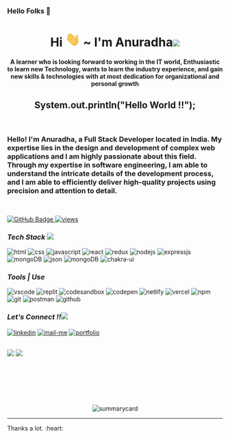 ### Hello  Folks 👋
<h1 align="center">Hi <img src="https://raw.githubusercontent.com/ABSphreak/ABSphreak/master/gifs/Hi.gif" width="35" /> ~ I'm Anuradha<img width="33" bottom="-20" src="https://user-images.githubusercontent.com/97526754/173172254-697ba77e-bed8-4ffc-b1d1-2c20ede245b0.gif" /></h1>
<h4 align="center" margin="0px">A learner who is looking forward to working in the IT world, Enthusiastic to learn new Technology, wants to learn the industry experience, and gain new skills & technologies with at most dedication for organizational and personal growth</h4>
<h2 align="center">System.out.println("Hello World !!");</h2>
<img src="https://img.freepik.com/free-vector/cute-girl-working-laptop-cartoon_138676-2958.jpg?size=626&ext=jpg&ga=GA1.1.2001943862.1674744363&semt=ais" width="500" alignItems="centre" marginLeft="100px" alt="" />

### Hello! I'm Anuradha, a Full Stack Developer located in India. My expertise lies in the design and development of complex web applications and I am highly passionate about this field. Through my expertise in software engineering, I am able to understand the intricate details of the development process, and I am able to efficiently deliver high-quality projects using precision and attention to detail.

  
<br/>
<p align="centre"> 
<a href="https://github.com/Anuradhagupta28/?tab=followers"><img src="https://img.shields.io/github/followers/Anuradhagupta28?label=Followers&style=social" alt="GitHub Badge">              <img src="https://komarev.com/ghpvc/?username=Anuradhagupta28&color=green" alt="views" /> </a>
</p>
<h3><i>Tech Stack <img src="https://camo.githubusercontent.com/beb64ff21c883e318e4f5db5231c2ba4175705bea1c9249e82a41ab375db4f75/68747470733a2f2f6d65646961322e67697068792e636f6d2f6d656469612f51737347456d706b79454f684243623765312f67697068792e6769663f6369643d656366303565343761306e336769316266716e74716d6f62386739616964316f796a327772336473336d67373030626c267269643d67697068792e676966" width="35"/></i></h3>
<p align="left">
  <img src="https://img.shields.io/badge/html5-%23E34F26.svg?style=for-the-badge&logo=html5&logoColor=white" alt="html"/>
  <img src="https://img.shields.io/badge/css3-%231572B6.svg?style=for-the-badge&logo=css3&logoColor=white" alt="css"/>
  <img src="https://img.shields.io/badge/javascript-%23323330.svg?style=for-the-badge&logo=javascript&logoColor=%23F7DF1E" alt="javascript"/>
  <img src="https://img.shields.io/badge/react-%2320232a.svg?style=for-the-badge&logo=react&logoColor=%2361DAFB" alt="react"/>
  <img src="https://img.shields.io/badge/redux-%23593d88.svg?style=for-the-badge&logo=redux&logoColor=white" alt="redux"/>
  <img src="https://img.shields.io/badge/Node.js-339933?style=for-the-badge&logo=nodedotjs&logoColor=white" alt="nodejs" />
  <img src="https://img.shields.io/badge/express.js-%23404d59.svg?style=for-the-badge&logo=express&logoColor=%2361DAFB" alt="expressjs" />
  <img src="https://img.shields.io/badge/MongoDB-%234ea94b.svg?style=for-the-badge&logo=mongodb&logoColor=white" alt="mongoDB" />
  <img src="https://img.shields.io/badge/json-5E5C5C?style=for-the-badge&logo=json&logoColor=white" alt="json" />
    <img src="https://img.shields.io/badge/java-%234ea94b.svg?style=for-the-badge&logo=java&logoColor=white" alt="mongoDB" />
  <img src="https://img.shields.io/badge/Chakra--UI-319795?style=for-the-badge&logo=chakra-ui&logoColor=white" alt="chakra-ui" />
</p>
<!-- <img src="" alt="" /> -->
<h3><i>Tools | Use</i></h3>
<p align="left">
  <img src="https://img.shields.io/badge/VSCode-0078D4?style=for-the-badge&logo=visual%20studio%20code&logoColor=white" alt="vscode" />
  <img src="https://img.shields.io/badge/replit-667881?style=for-the-badge&logo=replit&logoColor=white" alt="replit" />
  <img src="https://img.shields.io/badge/Codesandbox-000000?style=for-the-badge&logo=CodeSandbox&logoColor=white" alt="codesandbox" />
  <img src="https://img.shields.io/badge/Codepen-000000?style=for-the-badge&logo=codepen&logoColor=white" alt="codepen" />
  <img src="https://img.shields.io/badge/Netlify-00C7B7?style=for-the-badge&logo=netlify&logoColor=white" alt="netlify" />
  <img src="https://img.shields.io/badge/Vercel-000000?style=for-the-badge&logo=vercel&logoColor=white" alt="vercel" />
  
  
  <img src="https://img.shields.io/badge/NPM-%23000000.svg?style=for-the-badge&logo=npm&logoColor=white" alt="npm"/>

  <img src="https://img.shields.io/badge/Git-f44d27?style=for-the-badge&logo=git&logoColor=white" alt="git"/>
  <img src="https://img.shields.io/badge/Postman-FF6C37?style=for-the-badge&logo=Postman&logoColor=white" alt="postman"/>
  <img src="https://img.shields.io/badge/GitHub-100000?style=for-the-badge&logo=github&logoColor=white" alt="github"/>
</p>
<h3><i>Let's Connect !!<img src="https://raw.githubusercontent.com/Anuradhagupta28/Anuradhagupta28/main/Assets/handshake.gif" width="100" /></i></h3>
<p align="left">
  <a href="https://www.linkedin.com/in/anuradha-gupta-9a872421b/" target="blank"><img align="center" src="https://img.shields.io/badge/LinkedIn-0077B5?style=for-the-badge&logo=linkedin&logoColor=white" alt="linkedin" /></a>
  <a title="annugupta8512@gmail.com" href="mailto:annugupta8512@gmail.com" target="blank"><img align="center" src="https://img.shields.io/badge/Gmail-D14836?style=for-the-badge&logo=gmail&logoColor=white" alt="mail-me" /></a>
  <a href="https://647766374ac8633b03c7e021--bucolic-medovik-c30407.netlify.app/#" target="_blank"><img align="center" src="https://img.shields.io/badge/website-000000?style=for-the-badge&logo=About.me&logoColor=white" alt="portfolio" /></a>
</p>
<br />
<div>

  <img width="50%"  src="https://github-readme-stats.vercel.app/api?username=Anuradhagupta28&show_icons=true&theme=gradient" />
  <img width="38%"  src="https://github-readme-stats.vercel.app/api/top-langs/?username=Anuradhagupta28&layout=compact" />


</div>
<br />
<!-- <img src="https://activity-graph.herokuapp.com/graph?username=shivraj32644&theme=minimal" alt="activitygraph" />  -->
<br />
<p align="center"><img src="https://github-readme-streak-stats.herokuapp.com/?Anuradhagupta28" alt=""/></p>
<p align="center" ><img src="https://github-profile-trophy.vercel.app/?username=Anuradhagupta28" alt=""/> </p>
<p align="center"><img src="https://github-profile-summary-cards.vercel.app/api/cards/profile-details?username=Anuradhagupta28&theme=vue" alt="summarycard"/> </p>
<hr />
<p align="centre" margin="auto">Thanks a lot. :heart:<p>
